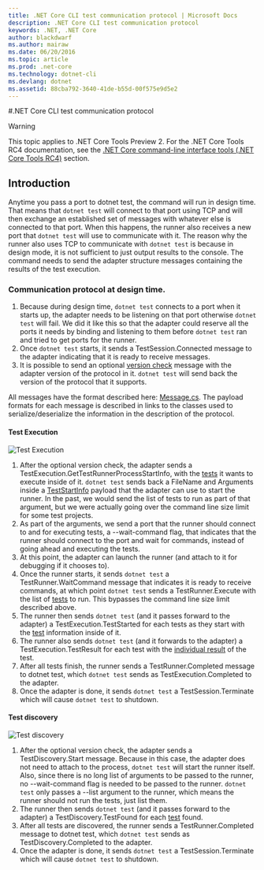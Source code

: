 ```yaml
---
title: .NET Core CLI test communication protocol | Microsoft Docs
description: .NET Core CLI test communication protocol
keywords: .NET, .NET Core
author: blackdwarf
ms.author: mairaw
ms.date: 06/20/2016
ms.topic: article
ms.prod: .net-core
ms.technology: dotnet-cli
ms.devlang: dotnet
ms.assetid: 88cba792-3640-41de-b55d-00f575e9d5e2
---
```


#.NET Core CLI test communication protocol

> [!WARNING]
> This topic applies to .NET Core Tools Preview 2. For the .NET Core Tools RC4 documentation,
> see the [.NET Core command-line interface tools (.NET Core Tools RC4)](../preview3/tools/index.md) section.

## Introduction
Anytime you pass a port to dotnet test, the command will run in design time. That means that `dotnet test` will connect to that port
using TCP and will then exchange an established set of messages with whatever else is connected to that port. When this happens, the runner
also receives a new port that `dotnet test` will use to communicate with it. The reason why the runner also uses TCP to
communicate with `dotnet test` is because in design mode, it is not sufficient to just output results to the console. The 
command needs to send the adapter structure messages containing the results of the test execution.

### Communication protocol at design time.

1. Because during design time, `dotnet test` connects to a port when it starts up, the adapter needs to be listening on 
that port otherwise `dotnet test` will fail. We did it like this so that the adapter could reserve all the ports it needs 
by binding and listening to them before `dotnet test` ran and tried to get ports for the runner.
2. Once `dotnet test` starts, it sends a TestSession.Connected message to the adapter indicating that it is ready to receive messages.
3. It is possible to send an optional 
[version check](https://github.com/dotnet/cli/blob/rel/1.0.0-preview2/src/Microsoft.Extensions.Testing.Abstractions/Messages/ProtocolVersionMessage.cs) 
message with the adapter version of the protocol in it. `dotnet test` will send back the version of the protocol that it supports.

All messages have the format described here: 
[Message.cs](https://github.com/dotnet/cli/blob/rel/1.0.0-preview2/src/Microsoft.Extensions.Testing.Abstractions/Messages/Message.cs). 
The payload formats for each message is described in links to the classes used to serialize/deserialize the information in the description of the protocol.

#### Test Execution
![Test Execution](./media/test-protocol/dotnet-test-execute.png)

1. After the optional version check, the adapter sends a TestExecution.GetTestRunnerProcessStartInfo, with the 
[tests](https://github.com/dotnet/cli/blob/rel/1.0.0-preview2/src/Microsoft.Extensions.Testing.Abstractions/Messages/RunTestsMessage.cs) it wants to execute inside of it. `dotnet test` sends back a FileName and Arguments inside a [TestStartInfo](https://github.com/dotnet/cli/blob/rel/1.0.0-preview2/src/dotnet/commands/dotnet-test/TestStartInfo.cs) payload that the adapter can use to start the runner. In the past, we would send the list of tests to run as part of that argument, but we were actually going over the command line size limit for some test projects.
  1. As part of the arguments, we send a port that the runner should connect to and for executing tests, a --wait-command flag, that indicates that the runner should connect to the port and wait for commands, instead of going ahead and executing the tests.
2. At this point, the adapter can launch the runner (and attach to it for debugging if it chooses to).
3. Once the runner starts, it sends `dotnet test` a TestRunner.WaitCommand message that indicates it is ready to receive commands, at which point `dotnet test` sends a TestRunner.Execute with the list of [tests](https://github.com/dotnet/cli/blob/rel/1.0.0-preview2/src/Microsoft.Extensions.Testing.Abstractions/Messages/RunTestsMessage.cs) to run. This bypasses the command line size limit described above.
4. The runner then sends `dotnet test` (and it passes forward to the adapter) a TestExecution.TestStarted for each tests as they start with the [test](https://github.com/dotnet/cli/blob/rel/1.0.0-preview2/src/Microsoft.Extensions.Testing.Abstractions/Test.cs) information inside of it.
5. The runner also sends `dotnet test` (and it forwards to the adapter) a TestExecution.TestResult for each test with the [individual result](https://github.com/dotnet/cli/blob/rel/1.0.0-preview2/src/Microsoft.Extensions.Testing.Abstractions/TestResult.cs) of the test.
6. After all tests finish, the runner sends a TestRunner.Completed message to dotnet test, which `dotnet test` sends as TestExecution.Completed to the adapter.
7. Once the adapter is done, it sends `dotnet test` a TestSession.Terminate which will cause `dotnet test` to shutdown.

#### Test discovery
![Test discovery](./media/test-protocol/dotnet-test-discover.png)

1. After the optional version check, the adapter sends a TestDiscovery.Start message. Because in this case, the adapter does not need to attach to the process, `dotnet test` will start the runner itself. Also, since there is no long list of arguments to be passed to the runner, no --wait-command flag is needed to be passed to the runner. `dotnet test` only passes a --list argument to the runner, which means the runner should not run the tests, just list them.
2. The runner then sends `dotnet test` (and it passes forward to the adapter) a TestDiscovery.TestFound for each [test](https://github.com/dotnet/cli/blob/rel/1.0.0-preview2/src/Microsoft.Extensions.Testing.Abstractions/Test.cs) found.
3. After all tests are discovered, the runner sends a TestRunner.Completed message to dotnet test, which `dotnet test` sends as TestDiscovery.Completed to the adapter.
4. Once the adapter is done, it sends `dotnet test` a TestSession.Terminate which will cause `dotnet test` to shutdown.

